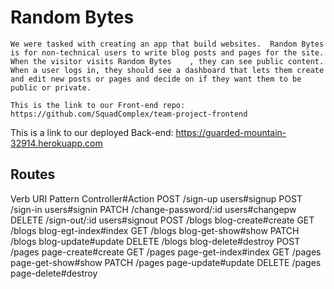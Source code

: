 
# Random Bytes

    We were tasked with creating an app that build websites.  Random Bytes is for non-technical users to write blog posts and pages for the site. When the visitor visits Random Bytes    , they can see public content. When a user logs in, they should see a dashboard that lets them create and edit new posts or pages and decide on if they want them to be public or private.

    This is the link to our Front-end repo: https://github.com/SquadComplex/team-project-frontend
This is a link to our deployed Back-end: https://guarded-mountain-32914.herokuapp.com


## Routes

Verb	URI Pattern	Controller#Action
POST	/sign-up	users#signup
POST	/sign-in	users#signin
PATCH	/change-password/:id	users#changepw
DELETE	/sign-out/:id	users#signout
POST	/blogs	blog-create#create
GET	/blogs	blog-egt-index#index
GET	/blogs	blog-get-show#show
PATCH	/blogs	blog-update#update
DELETE	/blogs	blog-delete#destroy
POST	/pages	page-create#create
GET	/pages	page-get-index#index
GET	/pages	page-get-show#show
PATCH	/pages	page-update#update
DELETE	/pages	page-delete#destroy
